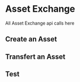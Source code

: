 # Asset Exchange

All Asset Exchange api calls here

## Create an Asset

## Transfert an Asset

## Test
